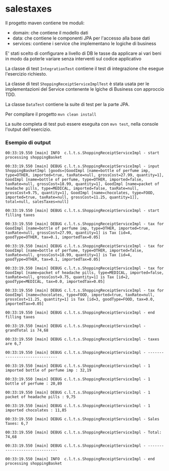 # salestaxes
Il progetto maven contiene tre moduli:
* domain: che contiene il modello dati
* data: che contiene le componenti JPA per l'accesso alla base dati
* services: contiene i service che implementano le logiche di business

E' stati scelto di configurare a livello di DB le tasse da applicare ai vari beni in modo da poterle variare senza interventi sul codice applicativo

La classe di test `IntegrationTest` contiene il test di integrazione che esegue l'esercizio richiesto.

La classe di test `ShoppingReceiptServiceImplTest` è stata usata per le implementazioni del Service contenente le lgiche di Business con approccio TDD.

La classe `DataTest` contiene la suite di test per la parte JPA.

Per compilare il progetto `mvn clean install`

La suite completa di test può essere eseguita con `mvn test`, nella console l'output dell'esercizio.

### Esempio di output
`00:33:19.550 [main] INFO  c.l.t.s.ShoppingReceiptServiceImpl - start processing shoppingBasket`

`00:33:19.550 [main] DEBUG c.l.t.s.ShoppingReceiptServiceImpl - input ShoppingBasketImpl [goods=[GoodImpl [name=bottle of perfume imp, type=OTHER, imported=true, taxRate=null, grossCost=27.99, quantity=1], GoodImpl [name=bottle of perfume, type=OTHER, imported=false, taxRate=null, grossCost=18.99, quantity=1], GoodImpl [name=packet of headache pills, type=MEDICAL, imported=false, taxRate=null, grossCost=9.75, quantity=1], GoodImpl [name=chocolates, type=FOOD, imported=true, taxRate=null, grossCost=11.25, quantity=1]], total=null, salesTaxes=null]`

`00:33:19.550 [main] DEBUG c.l.t.s.ShoppingReceiptServiceImpl - start filling taxes`

`00:33:19.550 [main] DEBUG c.l.t.s.ShoppingReceiptServiceImpl - tax for GoodImpl [name=bottle of perfume imp, type=OTHER, imported=true, taxRate=null, grossCost=27.99, quantity=1] is Tax [id=4, goodType=OTHER, tax=0.1, importedTax=0.05]`

`00:33:19.550 [main] DEBUG c.l.t.s.ShoppingReceiptServiceImpl - tax for GoodImpl [name=bottle of perfume, type=OTHER, imported=false, taxRate=null, grossCost=18.99, quantity=1] is Tax [id=4, goodType=OTHER, tax=0.1, importedTax=0.05]`

`00:33:19.550 [main] DEBUG c.l.t.s.ShoppingReceiptServiceImpl - tax for GoodImpl [name=packet of headache pills, type=MEDICAL, imported=false, taxRate=null, grossCost=9.75, quantity=1] is Tax [id=2, goodType=MEDICAL, tax=0.0, importedTax=0.05]`

`00:33:19.550 [main] DEBUG c.l.t.s.ShoppingReceiptServiceImpl - tax for GoodImpl [name=chocolates, type=FOOD, imported=true, taxRate=null, grossCost=11.25, quantity=1] is Tax [id=3, goodType=FOOD, tax=0.0, importedTax=0.05]`

`00:33:19.550 [main] DEBUG c.l.t.s.ShoppingReceiptServiceImpl - end filling taxes`

`00:33:19.550 [main] DEBUG c.l.t.s.ShoppingReceiptServiceImpl - grandTotal is 74,68`

`00:33:19.550 [main] DEBUG c.l.t.s.ShoppingReceiptServiceImpl - taxes are 6,7`

`00:33:19.550 [main] DEBUG c.l.t.s.ShoppingReceiptServiceImpl - ------------------------------`

`00:33:19.550 [main] DEBUG c.l.t.s.ShoppingReceiptServiceImpl - 1 imported bottle of perfume imp : 32,19`

`00:33:19.550 [main] DEBUG c.l.t.s.ShoppingReceiptServiceImpl - 1 bottle of perfume : 20,89`

`00:33:19.550 [main] DEBUG c.l.t.s.ShoppingReceiptServiceImpl - 1 packet of headache pills : 9,75`

`00:33:19.550 [main] DEBUG c.l.t.s.ShoppingReceiptServiceImpl - 1 imported chocolates : 11,85`

`00:33:19.550 [main] DEBUG c.l.t.s.ShoppingReceiptServiceImpl - Sales Taxes: 6,7`

`00:33:19.550 [main] DEBUG c.l.t.s.ShoppingReceiptServiceImpl - Total: 74,68`

`00:33:19.550 [main] DEBUG c.l.t.s.ShoppingReceiptServiceImpl - ------------------------------`

`00:33:19.550 [main] INFO  c.l.t.s.ShoppingReceiptServiceImpl - end processing shoppingBasket`
